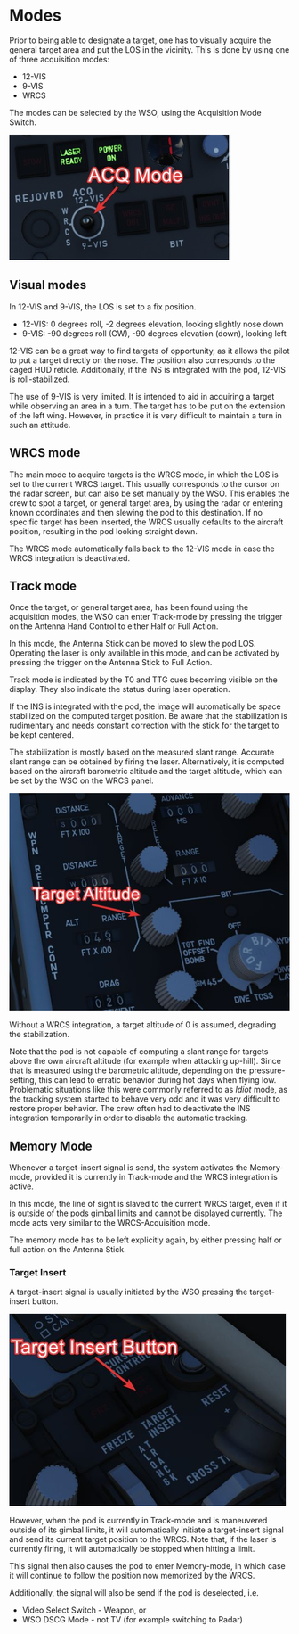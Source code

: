 # Modes

Prior to being able to designate a target, one has to visually acquire the
general target area and put the LOS in the vicinity. This is done by using one
of three acquisition modes:

- 12-VIS
- 9-VIS
- WRCS

The modes can be selected by the WSO, using the Acquisition Mode Switch.

![acq_mode_switch](../../../img/acq_mode_switch.jpg)

## Visual modes

In 12-VIS and 9-VIS, the LOS is set to a fix position.

- 12-VIS: 0 degrees roll, -2 degrees elevation, looking slightly nose down
- 9-VIS: -90 degrees roll (CW), -90 degrees elevation (down), looking left

12-VIS can be a great way to find targets of opportunity, as it allows the pilot
to put a target directly on the nose. The position also corresponds to the caged
HUD reticle. Additionally, if the INS is integrated with the pod, 12-VIS is
roll-stabilized.

The use of 9-VIS is very limited. It is intended to aid in acquiring a target
while observing an area in a turn. The target has to be put on the extension of
the left wing. However, in practice it is very difficult to maintain a turn in
such an attitude.

## WRCS mode

The main mode to acquire targets is the WRCS mode, in which the LOS is set to
the current WRCS target. This usually corresponds to the cursor on the radar
screen, but can also be set manually by the WSO. This enables the crew to spot a
target, or general target area, by using the radar or entering known coordinates
and then slewing the pod to this destination. If no specific target has been
inserted, the WRCS usually defaults to the aircraft position, resulting in the
pod looking straight down.

The WRCS mode automatically falls back to the 12-VIS mode in case the WRCS
integration is deactivated.

## Track mode

Once the target, or general target area, has been found using the acquisition
modes, the WSO can enter Track-mode by pressing the trigger on the Antenna Hand
Control to either Half or Full Action.

In this mode, the Antenna Stick can be moved to slew the pod LOS. Operating the
laser is only available in this mode, and can be activated by pressing the
trigger on the Antenna Stick to Full Action.

Track mode is indicated by the T0 and TTG cues becoming visible on the display.
They also indicate the status during laser operation.

If the INS is integrated with the pod, the image will automatically be space
stabilized on the computed target position. Be aware that the stabilization is
rudimentary and needs constant correction with the stick for the target to be
kept centered.

The stabilization is mostly based on the measured slant range. Accurate slant
range can be obtained by firing the laser. Alternatively, it is computed based
on the aircraft barometric altitude and the target altitude, which can be set by
the WSO on the WRCS panel.

![pave_spike_wrcs_target_alt](../../../img/pave_spike_wrcs_target_alt.jpg)

Without a WRCS integration, a target altitude of 0 is assumed, degrading the
stabilization.

Note that the pod is not capable of computing a slant range for targets above
the own aircraft altitude (for example when attacking up-hill). Since that is
measured using the barometric altitude, depending on the pressure-setting, this
can lead to erratic behavior during hot days when flying low. Problematic
situations like this were commonly referred to as _Idiot_ mode, as the tracking
system started to behave very odd and it was very difficult to restore proper
behavior. The crew often had to deactivate the INS integration temporarily in
order to disable the automatic tracking.

## Memory Mode

Whenever a target-insert signal is send, the system activates the Memory-mode,
provided it is currently in Track-mode and the WRCS integration is active.

In this mode, the line of sight is slaved to the current WRCS target, even if it
is outside of the pods gimbal limits and cannot be displayed currently. The mode
acts very similar to the WRCS-Acquisition mode.

The memory mode has to be left explicitly again, by either pressing half or full
action on the Antenna Stick.

### Target Insert

A target-insert signal is usually initiated by the WSO pressing the
target-insert button.

![wrcs_target_insert_button](../../../img/wrcs_target_insert_button.jpg)

However, when the pod is currently in Track-mode and is maneuvered outside of
its gimbal limits, it will automatically initiate a target-insert signal and
send its current target position to the WRCS. Note that, if the laser is
currently firing, it will automatically be stopped when hitting a limit.

This signal then also causes the pod to enter Memory-mode, in which case it will
continue to follow the position now memorized by the WRCS.

Additionally, the signal will also be send if the pod is deselected, i.e.

- Video Select Switch - Weapon, or
- WSO DSCG Mode - not TV (for example switching to Radar)
